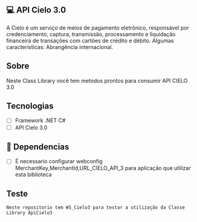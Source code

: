 
## 💻 API Cielo 3.0

A Cielo é um serviço de meios de pagamento eletrônico, responsável por credenciamento, captura, transmissão, processamento e liquidação financeira de transações com cartões de crédito e débito. Algumas características: Abrangência internacional.

##  Sobre 

Neste Class Library você tem metodos prontos para consumir API CIELO 3.0


## Tecnologias
-   [ ] Framework .NET C#
- 	[ ] API Cielo 3.0

## 🔖 Dependencias

-   [ ] É necessario configurar webconfig MerchantKey,MerchantId,URL_CIELO_API_3 para aplicação que utilizar esta biblioteca

## Teste
	Neste repositorio tem WS_Cielo3 para testar a utilização da Classe Library ApiCielo3
